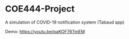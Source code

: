 # COE444-Project

A simulation of COVID-19 notification system (Tabaud app)

Demo: https://youtu.be/paKOF76TmEM
